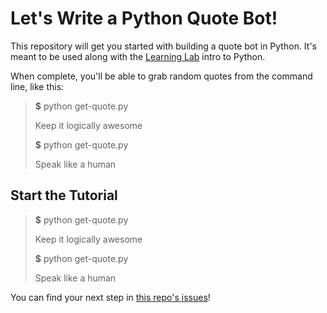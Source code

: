 # Let's Write a Python Quote Bot!

This repository will get you started with building a quote bot in Python. It's meant to be used along with the [Learning Lab](https://lab.github.com) intro to Python.

When complete, you'll be able to grab random quotes from the command line, like this:

> **$** python get-quote.py
> 
> Keep it logically awesome
> 
> **$** python get-quote.py
> 
> Speak like a human

## Start the Tutorial

> **$** python get-quote.py
> 
> Keep it logically awesome
> 
> **$** python get-quote.py
> 
> Speak like a human


You can find your next step in [this repo's issues](../../issues/)!
